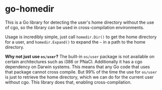 # go-homedir

This is a Go library for detecting the user's home directory without
the use of cgo, so the library can be used in cross-compilation environments.

Usage is incredibly simple, just call `homedir.Dir()` to get the home directory
for a user, and `homedir.Expand()` to expand the `~` in a path to the home
directory.

**Why not just use `os/user`?** The built-in `os/user` package is not
available on certain architectures such as i386 or PNaCl. Additionally
it has a cgo dependency on Darwin systems. This means that any Go code
that uses that package cannot cross compile. But 99% of the time the
use for `os/user` is just to retrieve the home directory, which we can
do for the current user without cgo. This library does that, enabling
cross-compilation.
